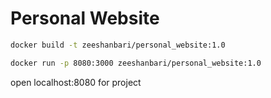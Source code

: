# Personal Website

```bash
docker build -t zeeshanbari/personal_website:1.0
```

```bash
docker run -p 8080:3000 zeeshanbari/personal_website:1.0
```

open localhost:8080 for project